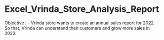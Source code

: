 # Excel_Vrinda_Store_Analysis_Report
Objective : - Vrinda store wants to create an annual sales report for 2022. So that, Vrinda can understand their customers and grow more sales in 2023.

